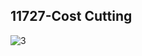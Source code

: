 ## 11727-Cost Cutting
![3](https://user-images.githubusercontent.com/60235679/91651405-f3b1fc80-ea51-11ea-8915-23aa1eac4c1e.png)
